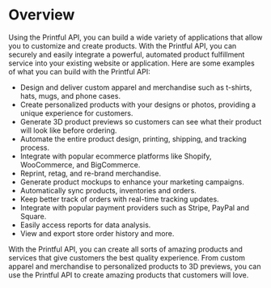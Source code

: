 # Overview

Using the Printful API, you can build a wide variety of applications that allow you to customize and create products. With the Printful API, you can securely and easily integrate a powerful, automated product fulfillment service into your existing website or application. Here are some examples of what you can build with the Printful API:

- Design and deliver custom apparel and merchandise such as t-shirts, hats, mugs, and phone cases.
- Create personalized products with your designs or photos, providing a unique experience for customers.
- Generate 3D product previews so customers can see what their product will look like before ordering.
- Automate the entire product design, printing, shipping, and tracking process.
- Integrate with popular ecommerce platforms like Shopify, WooCommerce, and BigCommerce.
- Reprint, retag, and re-brand merchandise.
- Generate product mockups to enhance your marketing campaigns.
- Automatically sync products, inventories and orders.
- Keep better track of orders with real-time tracking updates.
- Integrate with popular payment providers such as Stripe, PayPal and Square.
- Easily access reports for data analysis.
- View and export store order history and more.

With the Printful API, you can create all sorts of amazing products and services that give customers the best quality experience. From custom apparel and merchandise to personalized products to 3D previews, you can use the Printful API to create amazing products that customers will love.
